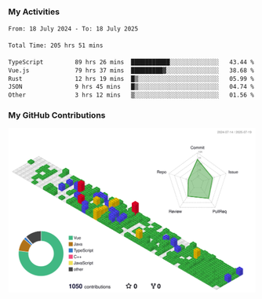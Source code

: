 ### My Activities

<!--START_SECTION:waka-->

```txt
From: 18 July 2024 - To: 18 July 2025

Total Time: 205 hrs 51 mins

TypeScript         89 hrs 26 mins  ███████████░░░░░░░░░░░░░░   43.44 %
Vue.js             79 hrs 37 mins  █████████▓░░░░░░░░░░░░░░░   38.68 %
Rust               12 hrs 19 mins  █▒░░░░░░░░░░░░░░░░░░░░░░░   05.99 %
JSON               9 hrs 45 mins   █▒░░░░░░░░░░░░░░░░░░░░░░░   04.74 %
Other              3 hrs 12 mins   ▒░░░░░░░░░░░░░░░░░░░░░░░░   01.56 %
```

<!--END_SECTION:waka-->

### My GitHub Contributions

![](./profile-3d-contrib/profile-gitblock.svg)
